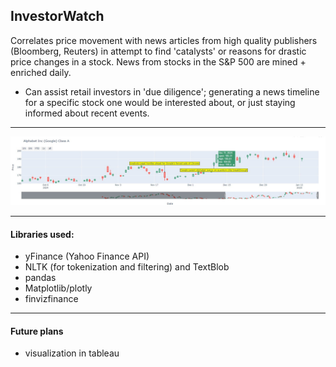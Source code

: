 ## InvestorWatch

Correlates price movement with news articles from high quality publishers (Bloomberg, Reuters) in attempt to find 'catalysts' or reasons for drastic price changes in a stock. News from stocks in the S&P 500 are mined + enriched daily. 

- Can assist retail investors in 'due diligence'; generating a news timeline for a specific stock one would be interested about, or just staying informed about recent events.

---

![](plot.jpg)


---

#### Libraries used:
- yFinance (Yahoo Finance API) 
- NLTK (for tokenization and filtering) and TextBlob
- pandas
- Matplotlib/plotly
- finvizfinance
  
---


#### Future plans
- visualization in tableau

